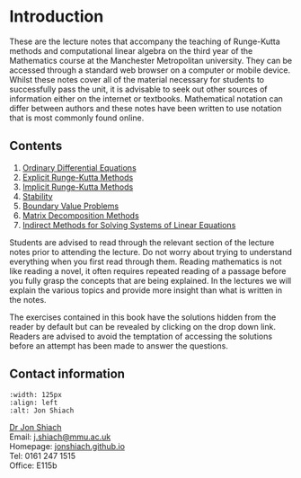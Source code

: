 # Introduction

These are the lecture notes that accompany the teaching of Runge-Kutta methods and computational linear algebra on the third year of the Mathematics course at the Manchester Metropolitan university. They can be accessed through a standard web browser on a computer or mobile device. Whilst these notes cover all of the material necessary for students to successfully pass the unit, it is advisable to seek out other sources of information either on the internet or textbooks. Mathematical notation can differ between authors and these notes have been written to use notation that is most commonly found online.

## Contents

1. [Ordinary Differential Equations](ode-chapter)
1. [Explicit Runge-Kutta Methods](erk-chapter)
1. [Implicit Runge-Kutta Methods](irk-chapter)
1. [Stability](stability-chapter)
1. [Boundary Value Problems](bvp-chapter)
1. [Matrix Decomposition Methods](matrix-decomposition-chapter)
1. [Indirect Methods for Solving Systems of Linear Equations](indirect-methods-chapter)


Students are advised to read through the relevant section of the lecture notes prior to attending the lecture. Do not worry about trying to understand everything when you first read through them. Reading mathematics is not like reading a novel, it often requires repeated reading of a passage before you fully grasp the concepts that are being explained. In the lectures we will explain the various topics and provide more insight than what is written in the notes.

The exercises contained in this book have the solutions hidden from the reader by default but can be revealed by clicking on the drop down link. Readers are advised to avoid the temptation of accessing the solutions before an attempt has been made to answer the questions.

## Contact information

```{image} _images/jon_shiach.jpeg
:width: 125px
:align: left
:alt: Jon Shiach
```

<a href="https://jonshiach.github.io" target="_blank">Dr Jon Shiach</a> <br>
Email: <a href="mailto:j.shiach@mmu.ac.uk">j.shiach@mmu.ac.uk</a> <br>
Homepage: <a href="https://jonshiach.github.io" target="_blank">jonshiach.github.io</a> <br>
Tel: 0161 247 1515 <br>
Office: E115b <br>
